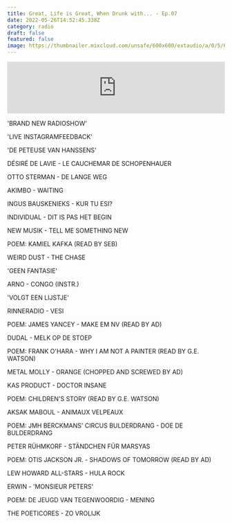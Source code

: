 ```yaml
---
title: Great, Life is Great, When Drunk with... - Ep.07
date: 2022-05-26T14:52:45.338Z
category: radio
draft: false
featured: false
image: https://thumbnailer.mixcloud.com/unsafe/600x600/extaudio/a/0/5/6/baf1-d7a1-4218-8732-290d5a7d877a
---
```

<iframe width="100%" height="120" src="https://www.mixcloud.com/widget/iframe/?hide_cover=1&feed=%2FTheWordMagazine%2Falex-deforce-17072018%2F" frameborder="0" ></iframe>

'BRAND NEW RADIOSHOW'

'LIVE INSTAGRAMFEEDBACK'

'DE PETEUSE VAN HANSSENS'

DÉSIRÉ DE LAVIE - LE CAUCHEMAR DE SCHOPENHAUER

OTTO STERMAN - DE LANGE WEG

AKIMBO - WAITING

INGUS BAUSKENIEKS - KUR TU ESI?

INDIVIDUAL - DIT IS PAS HET BEGIN

NEW MUSIK - TELL ME SOMETHING NEW

POEM: KAMIEL KAFKA (READ BY SEB)

WEIRD DUST - THE CHASE

'GEEN FANTASIE'

ARNO - CONGO (INSTR.)

'VOLGT EEN LIJSTJE'

RINNERADIO - VESI

POEM: JAMES YANCEY - MAKE EM NV (READ BY AD)

DUDAL - MELK OP DE STOEP

POEM: FRANK O'HARA - WHY I AM NOT A PAINTER (READ BY G.E. WATSON)

METAL MOLLY - ORANGE (CHOPPED AND SCREWED BY AD)

KAS PRODUCT - DOCTOR INSANE

POEM: CHILDREN'S STORY (READ BY G.E. WATSON)

AKSAK MABOUL - ANIMAUX VELPEAUX

POEM: JMH BERCKMANS' CIRCUS BULDERDRANG - DOE DE BULDERDRANG

PETER RÜHMKORF - STÄNDCHEN FÜR MARSYAS

POEM: OTIS JACKSON JR. - SHADOWS OF TOMORROW (READ BY AD)

LEW HOWARD ALL-STARS - HULA ROCK

ERWIN - 'MONSIEUR PETERS'

POEM: DE JEUGD VAN TEGENWOORDIG - MENING

THE POETICORES - ZO VROLIJK